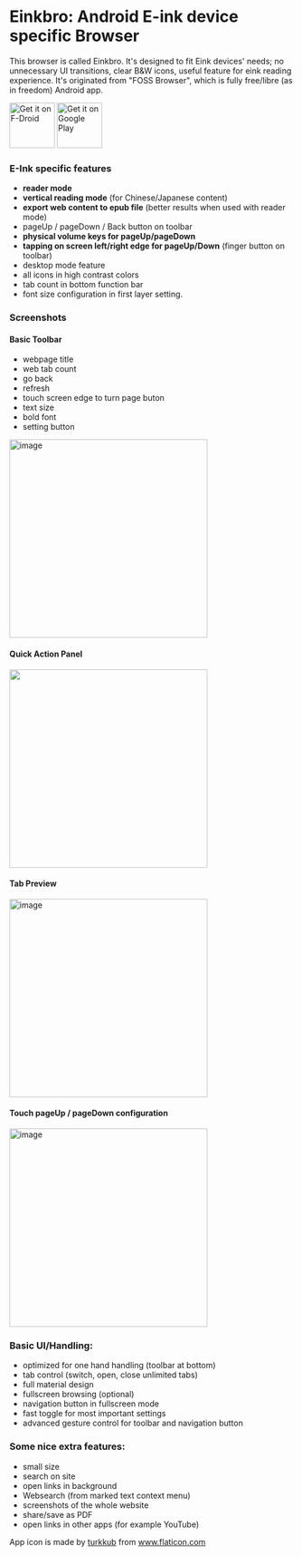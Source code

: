 # Einkbro: Android E-ink device specific Browser 

This browser is called Einkbro. It's designed to fit Eink devices' needs; no unnecessary UI transitions, clear B&W icons, useful feature for eink reading experience. It's originated from "FOSS Browser", which is fully free/libre (as in freedom) Android app. 

[<img src="https://fdroid.gitlab.io/artwork/badge/get-it-on.png"
     alt="Get it on F-Droid"
     height="80">](https://f-droid.org/packages/info.plateaukao.einkbro/)
[<img src="https://play.google.com/intl/en_us/badges/images/generic/en-play-badge.png"
     alt="Get it on Google Play"
     height="80">](https://play.google.com/store/apps/details?id=info.plateaukao.einkbro)

### E-Ink specific features

- **reader mode**
- **vertical reading mode** (for Chinese/Japanese content)
- **export web content to epub file** (better results when used with reader mode)
- pageUp / pageDown / Back button on toolbar
- **physical volume keys for pageUp/pageDown**
- **tapping on screen left/right edge for pageUp/Down** (finger button on toolbar)
- desktop mode feature
- all icons in high contrast colors
- tab count in bottom function bar
- font size configuration in first layer setting.


### Screenshots
#### Basic Toolbar
* webpage title
* web tab count
* go back
* refresh
* touch screen edge to turn page buton
* text size
* bold font
* setting button
<img width="350" alt="image" src="https://user-images.githubusercontent.com/4084738/114192165-c205fa00-997f-11eb-8e3a-6e99949e927e.png">

#### Quick Action Panel
<img src=https://user-images.githubusercontent.com/4084738/114191898-79e6d780-997f-11eb-83e4-def84610ff19.png width=350>

#### Tab Preview
<img width="350" alt="image" src="https://user-images.githubusercontent.com/4084738/110947148-bfad8180-837a-11eb-8184-f2f7fdde7ba3.png">

#### Touch pageUp / pageDown configuration
<img width="350" alt="image" src="https://user-images.githubusercontent.com/4084738/114192361-f8dc1000-997f-11eb-8731-513127b316f6.png">


### Basic UI/Handling:

- optimized for one hand handling (toolbar at bottom)
- tab control (switch, open, close unlimited tabs)
- full material design
- fullscreen browsing (optional)
- navigation button in fullscreen mode
- fast toggle for most important settings
- advanced gesture control for toolbar and navigation button


### Some nice extra features:

- small size
- search on site
- open links in background
- Websearch (from marked text context menu)
- screenshots of the whole website
- share/save as PDF
- open links in other apps (for example YouTube)

<div>App icon is made by <a href="https://www.flaticon.com/authors/turkkub" title="turkkub">turkkub</a> from <a href="https://www.flaticon.com/" title="Flaticon">www.flaticon.com</a></div>
